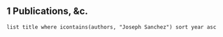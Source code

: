 
## 1 Publications, &c.
```dataview
list title where icontains(authors, "Joseph Sanchez") sort year asc
```